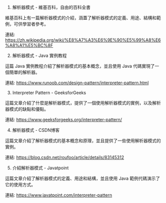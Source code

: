 

1. 解析器模式 - 維基百科，自由的百科全書

維基百科上有一篇解析器模式的介紹，涵蓋了解析器模式的定義、用途、結構和範例，可供學習者參考。

連結: https://zh.wikipedia.org/wiki/%E8%A7%A3%E6%9E%90%E5%99%A8%E6%A8%A1%E5%BC%8F

2. 解析器模式 - Java 實例教程

這篇 Java 實例教程介紹了解析器模式的基本概念，並且使用 Java 代碼實現了一個簡單的解析器。

連結: https://www.runoob.com/design-pattern/interpreter-pattern.html

3. Interpreter Pattern - GeeksforGeeks

這篇文章介紹了什麼是解析器模式，提供了一個使用解析器模式的實例，以及解析器模式的缺點和優點。

連結: https://www.geeksforgeeks.org/interpreter-pattern/

4. 解析器模式 - CSDN博客

這篇文章介紹了解析器模式的基本概念和原理，並且提供了一些使用解析器模式的實例。

連結: https://blog.csdn.net/roufoo/article/details/83145312

5. 介紹解析器模式 - Javatpoint

這篇文章介紹了解析器模式的定義、用途和結構，並且使用 Java 範例代碼演示了它的使用方式。

連結: https://www.javatpoint.com/interpreter-pattern